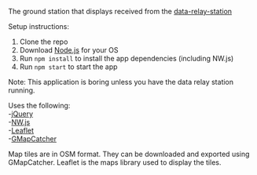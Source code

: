 The ground station that displays received from the [data-relay-station](https://github.com/UWARG/data-relay-station)

Setup instructions:  
1. Clone the repo  
2. Download [Node.js](https://nodejs.org/en/) for your OS
3. Run `npm install` to install the app dependencies (including NW.js) 
4. Run `npm start` to start the app

Note: This application is boring unless you have the data relay station running.

Uses the following:  
-[jQuery](http://jquery.com/download)  
-[NW.js](http://nwjs.io)  
-[Leaflet](http://leafletjs.com)  
-[GMapCatcher](https://code.google.com/p/gmapcatcher/downloads/list)  

Map tiles are in OSM format. They can be downloaded and exported using GMapCatcher. Leaflet is the maps library used to display the tiles.